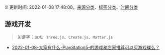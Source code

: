 :alarm_clock: 更新时间: 2022-01-08 17:48:00。[来源分类](../README.md)、[标签分类](../TAGS.md)、[时间分类](../TIMELINE.md)

## 游戏开发


> 关键字：`游戏`、`Three.js`、`Create.js`、`Matter.js`



- [2022-01-08-大家有什么-PlayStation5-的游戏和店家推荐可以买游戏碟么？](https://www.v2ex.com/t/827054) 